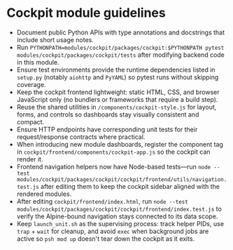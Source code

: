 # Cockpit module guidelines

- Document public Python APIs with type annotations and docstrings that include short usage notes.
- Run `PYTHONPATH=modules/cockpit/packages/cockpit:$PYTHONPATH pytest modules/cockpit/packages/cockpit/tests` after modifying backend code in this module.
- Ensure test environments provide the runtime dependencies listed in `setup.py` (notably `aiohttp` and `PyYAML`) so pytest runs without skipping coverage.
- Keep the cockpit frontend lightweight: static HTML, CSS, and browser JavaScript only (no bundlers or frameworks that require a build step).
- Reuse the shared utilities in `/components/cockpit-style.js` for layout, forms, and controls so dashboards stay visually consistent and compact.
- Ensure HTTP endpoints have corresponding unit tests for their request/response contracts where practical.
- When introducing new module dashboards, register the component tag in `cockpit/frontend/components/cockpit-app.js` so the cockpit can render it.
- Frontend navigation helpers now have Node-based tests—run `node --test modules/cockpit/packages/cockpit/cockpit/frontend/utils/navigation.test.js` after editing them to keep the cockpit sidebar aligned with the rendered modules.
- After editing `cockpit/frontend/index.html`, run `node --test modules/cockpit/packages/cockpit/cockpit/frontend/index.test.js` to verify the Alpine-bound navigation stays connected to its data scope.
- Keep `launch_unit.sh` as the supervising process: track helper PIDs, use `trap` + `wait` for cleanup, and avoid `exec` when background jobs are active so `psh mod up` doesn't tear down the cockpit as it exits.
